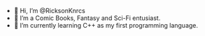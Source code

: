 - 👋 Hi, I’m @RicksonKnrcs
- 👀 I’m a Comic Books, Fantasy and Sci-Fi entusiast.
- 🌱 I’m currently learning C++ as my first programming language.
<!---
RicksonKnrcs/RicksonKnrcs is a ✨ special ✨ repository because its `README.md` (this file) appears on your GitHub profile.
You can click the Preview link to take a look at your changes.
--->
